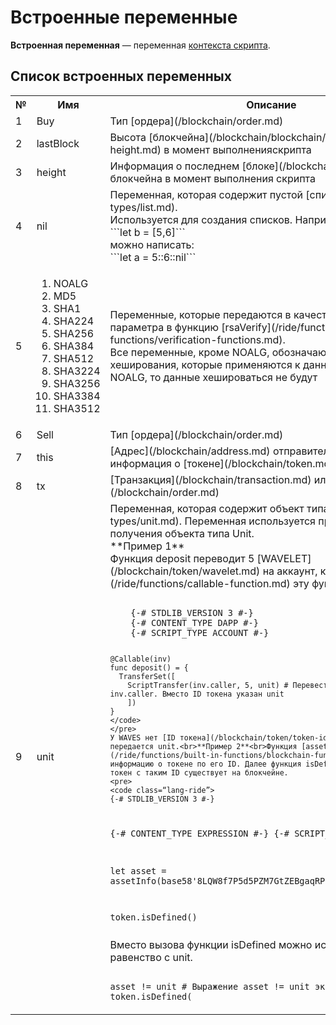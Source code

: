 # Встроенные переменные

**Встроенная переменная** — переменная [контекста скрипта](/ride/script/script-context.md).

## Список встроенных переменных
<table style="width:100%">
  <tr>
    <th>№</th>
    <th>Имя</th>
    <th>Описание</th>
  </tr>
  <tr>
    <td>1</td>
    <td>Buy</td>
    <td>Тип [ордера](/blockchain/order.md)</td>
  </tr>
  <tr>
    <td>2</td>
    <td>lastBlock</td>
    <td>Высота [блокчейна](/blockchain/blockchain/blockchain-height.md) в момент выполненияскрипта</td>
  </tr>
  <tr>
    <td>3</td>
    <td>height</td>
    <td>Информация о последнем [блоке](/blockchain/block.md) блокчейна в момент выполнения скрипта</td>
  </tr>
  <tr>
    <td>4</td>
    <td>nil</td>
    <td>Переменная, которая содержит пустой [список](/ride/data-types/list.md).<br>Используется для создания списков. Например, вместо:<br>```let b = [5,6]```<br> можно написать:<br>```let a = 5::6::nil```</td>
  </tr>
  <tr>
    <td>5</td>
    <td><ol><li>NOALG</li><li>MD5</li><li>SHA1</li><li>SHA224</li><li>SHA256</li><li>SHA384</li><li>SHA512</li><li>SHA3224</li> <li>SHA3256</li><li>SHA3384</li><li>SHA3512</li></ol></td>
    <td>Переменные, которые передаются в качестве первого параметра в  функцию [rsaVerify](/ride/functions/built-in-functions/verification-functions.md).<br> Все переменные, кроме NOALG, обозначают алгоритмы хеширования, которые применяются к данным. Если передать NOALG, то данные хешироваться не будут</td>
  </tr>
  <tr>
    <td>6</td>
    <td>Sell</td>
    <td>Тип [ордера](/blockchain/order.md)</td>
  </tr>
  <tr>
    <td>7</td>
    <td>this</td>
    <td>[Адрес](/blockchain/address.md) отправителя транзакции или информация о [токене](/blockchain/token.md)</td>
  </tr>
  <tr>
    <td>8</td>
    <td>tx</td>
    <td>[Транзакция](/blockchain/transaction.md) или [ордер](/blockchain/order.md)</td>
  </tr>
  <tr>
    <td>9</td>
    <td>unit</td>
    <td>Переменная, которая содержит объект типа [Unit](ru/ride/data-types/unit.md). Переменная используется программистом для получения объекта типа Unit. <br>**Пример 1**<br> Функция deposit переводит 5 [WAVELET](/blockchain/token/wavelet.md) на аккаунт, который [вызвал](/ride/functions/callable-function.md) эту функцию.<br>
    <pre>
    <code class=“lang-ride”>
    {-# STDLIB_VERSION 3 #-}
    {-# CONTENT_TYPE DAPP #-}
    {-# SCRIPT_TYPE ACCOUNT #-}

    @Callable(inv)
    func deposit() = {
      TransferSet([
        ScriptTransfer(inv.caller, 5, unit) # Перевести 5 WAVELET на аккаунт inv.caller. Вместо ID токена указан unit
        ])
    }
    </code>
    </pre>
    У WAVES нет [ID токена](/blockchain/token/token-id.md); вместо ID передается unit.<br>**Пример 2**<br>Функция [assetInfo](/ride/functions/built-in-functions/blockchain-functions.md) запрашивает информацию о токене по его ID. Далее функция isDefined проверяет, что токен с таким ID существует на блокчейне.
    <pre>
    <code class=“lang-ride”>
    {-# STDLIB_VERSION 3 #-}
{-# CONTENT_TYPE EXPRESSION #-}
{-# SCRIPT_TYPE ACCOUNT #-}

let asset = assetInfo(base58'8LQW8f7P5d5PZM7GtZEBgaqRPGSzS3DfPuiXrURJ4AJS')

token.isDefined()
    </code>
    </pre>
    Вместо вызова функции isDefined можно использовать равенство с unit.
    <pre>
    <code class=“lang-ride”>
    asset != unit
    # Выражение asset != unit эквивалентно выражению token.isDefined(
    </code>
    </pre>
  </td>
  </tr>
</table>

